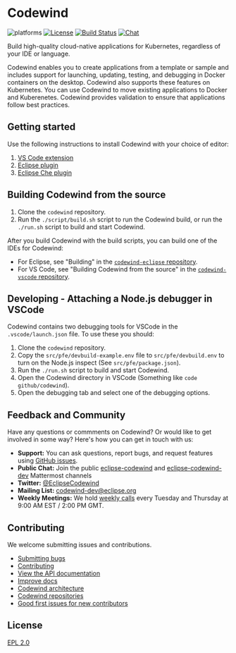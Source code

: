 # Codewind
![platforms](https://img.shields.io/badge/runtime-Java%20%7C%20Swift%20%7C%20Node-yellow.svg)
[![License](https://img.shields.io/badge/License-EPL%202.0-red.svg?label=license&logo=eclipse)](https://www.eclipse.org/legal/epl-2.0/)
[![Build Status](https://ci.eclipse.org/codewind/buildStatus/icon?job=Codewind%2Fcodewind%2Fmaster)](https://ci.eclipse.org/codewind/job/Codewind/job/codewind/job/master/)
[![Chat](https://img.shields.io/static/v1.svg?label=chat&message=mattermost&color=145dbf)](https://mattermost.eclipse.org/eclipse/channels/eclipse-codewind)

Build high-quality cloud-native applications for Kubernetes, regardless of your IDE or language.

Codewind enables you to create applications from a template or sample and includes support for launching, updating, testing, and debugging in  Docker containers on the desktop. Codewind also supports these features on Kubernetes. You can use Codewind to move existing applications to Docker and Kuberenetes. Codewind provides validation to ensure that applications follow best practices.

## Getting started

Use the following instructions to install Codewind with your choice of editor:
1. [VS Code extension](https://github.com/eclipse/codewind-vscode)
2. [Eclipse plugin](https://github.com/eclipse/codewind-eclipse)
3. [Eclipse Che plugin](https://github.com/eclipse/codewind-che-plugin)

## Building Codewind from the source
1. Clone the `codewind` repository.
2. Run the `./script/build.sh` script to run the Codewind build, or run the `./run.sh` script to build and start Codewind.

After you build Codewind with the build scripts, you can build one of the IDEs for Codewind:
- For Eclipse, see "Building" in the [`codewind-eclipse` repository](https://github.com/eclipse/codewind-eclipse/blob/master/README.md).
- For VS Code, see "Building Codewind from the source" in the [`codewind-vscode` repository](https://github.com/eclipse/codewind-vscode/blob/master/README.md).

## Developing - Attaching a Node.js debugger in VSCode
Codewind contains two debugging tools for VSCode in the `.vscode/launch.json` file.
To use these you should:
1. Clone the `codewind` repository.
2. Copy the `src/pfe/devbuild-example.env` file to `src/pfe/devbuild.env` to turn on the Node.js inspect (See `src/pfe/package.json`).
3. Run the `./run.sh` script to build and start Codewind.
4. Open the Codewind directory in VSCode (Something like `code github/codewind`).
5. Open the debugging tab and select one of the debugging options.

## Feedback and Community

Have any questions or commments on Codewind? Or would like to get involved in some way? Here's how you can get in touch with us:
- **Support:** You can ask questions, report bugs, and request features using [GitHub issues](https://github.com/eclipse/codewind/issues).
- **Public Chat:** Join the public [eclipse-codewind](https://mattermost.eclipse.org/eclipse/channels/eclipse-codewind) and [eclipse-codewind-dev](https://mattermost.eclipse.org/eclipse/channels/eclipse-codewind-dev) Mattermost channels
- **Twitter:** [@EclipseCodewind](https://twitter.com/EclipseCodewind)
- **Mailing List:** [codewind-dev@eclipse.org](https://accounts.eclipse.org/mailing-list/codewind-dev)
- **Weekly Meetings:** We hold [weekly calls](https://github.com/eclipse/codewind/wiki/Codewind-Calls) every Tuesday and Thursday at 9:00 AM EST / 2:00 PM GMT.


## Contributing
We welcome submitting issues and contributions.
- [Submitting bugs](https://github.com/eclipse/codewind/issues)
- [Contributing](CONTRIBUTING.md)
- [View the API documentation](https://eclipse.github.io/codewind/)
- [Improve docs](https://github.com/eclipse/codewind-docs)
- [Codewind architecture](https://github.com/codewind-resources/design-documentation)
- [Codewind repositories](https://github.com/eclipse?utf8=%E2%9C%93&q=codewind&type=&language=)
- [Good first issues for new contributors](https://github.com/eclipse/codewind/issues?q=is%3Aissue+is%3Aopen+label%3A%22good+first+issue%22)

## License
[EPL 2.0](https://www.eclipse.org/legal/epl-2.0/)
